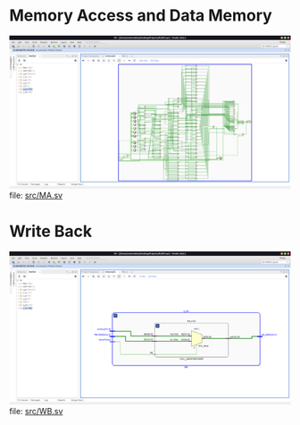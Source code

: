 # Memory Access and Data Memory
![MA](../assets/rtl/MA.png)
file: [src/MA.sv](src/MA.sv)

# Write Back
![WB](../assets/rtl/WB.png)
file: [src/WB.sv](src/WB.sv)
